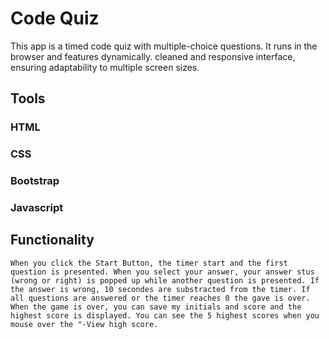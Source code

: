 # Code Quiz

This app is a timed code quiz with multiple-choice questions. It runs in the browser and features dynamically. cleaned and  responsive interface, ensuring adaptability to multiple screen sizes.

## Tools

### HTML
### CSS
### Bootstrap
### Javascript

## Functionality

```
When you click the Start Button, the timer start and the first question is presented. When you select your answer, your answer stus (wrong or right) is popped up while another question is presented. If the answer is wrong, 10 secondes are substracted from the timer. If all questions are answered or the timer reaches 0 the gave is over. When the game is over, you can save my initials and score and the highest score is displayed. You can see the 5 highest scores when you mouse over the "-View high score.
